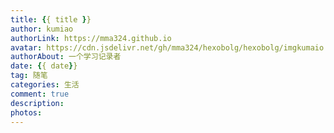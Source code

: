 ```yaml
---
title: {{ title }}
author: kumiao
authorLink: https://mma324.github.io
avatar: https://cdn.jsdelivr.net/gh/mma324/hexobolg/hexobolg/imgkumaio.jpeg
authorAbout: 一个学习记录者
date: {{ date}}
tag: 随笔
categories: 生活
comment: true
description: 
photos: 
---
```


